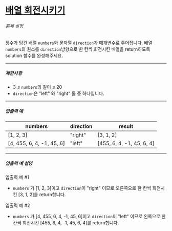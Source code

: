 # [배열 회전시키기](https://school.programmers.co.kr/learn/courses/30/lessons/120844)


###### 문제 설명


정수가 담긴 배열 `numbers`와 문자열 `direction`가 매개변수로 주어집니다. 배열 `numbers`의 원소를 `direction`방향으로 한 칸씩 회전시킨 배열을 return하도록 solution 함수를 완성해주세요.




---


##### 제한사항


* 3 ≤ `numbers`의 길이 ≤ 20
* `direction`은 "left" 와 "right" 둘 중 하나입니다.




---


##### 입출력 예




| numbers | direction | result |
| --- | --- | --- |
| \[1, 2, 3] | "right" | \[3, 1, 2] |
| \[4, 455, 6, 4, \-1, 45, 6] | "left" | \[455, 6, 4, \-1, 45, 6, 4] |




---


##### 입출력 예 설명


입출력 예 \#1


* `numbers` 가 \[1, 2, 3]이고 `direction`이 "right" 이므로 오른쪽으로 한 칸씩 회전시킨 \[3, 1, 2]를 return합니다.


입출력 예 \#2


* `numbers` 가 \[4, 455, 6, 4, \-1, 45, 6]이고 `direction`이 "left" 이므로 왼쪽으로 한 칸씩 회전시킨 \[455, 6, 4, \-1, 45, 6, 4]를 return합니다.



